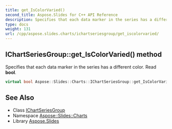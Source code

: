 ```yaml
---
title: get_IsColorVaried()
second_title: Aspose.Slides for C++ API Reference
description: Specifies that each data marker in the series has a different color. Read bool.
type: docs
weight: 131
url: /cpp/aspose.slides.charts/ichartseriesgroup/get_iscolorvaried/
---
```

## IChartSeriesGroup::get_IsColorVaried() method


Specifies that each data marker in the series has a different color. Read **bool**.

```cpp
virtual bool Aspose::Slides::Charts::IChartSeriesGroup::get_IsColorVaried()=0
```

## See Also

* Class [IChartSeriesGroup](./)
* Namespace [Aspose::Slides::Charts](../)
* Library [Aspose.Slides](../../)
